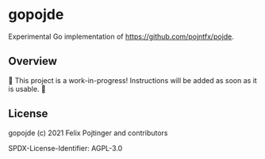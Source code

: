 # gopojde

Experimental Go implementation of https://github.com/pojntfx/pojde.

## Overview

🚧 This project is a work-in-progress! Instructions will be added as soon as it is usable. 🚧

## License

gopojde (c) 2021 Felix Pojtinger and contributors

SPDX-License-Identifier: AGPL-3.0
